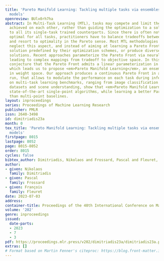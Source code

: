 ```yaml
---
title: 'Pareto Manifold Learning: Tackling multiple tasks via ensembles of single-task
  models'
openreview: BUlx0rh7ha
abstract: In Multi-Task Learning (MTL), tasks may compete and limit the performance
  achieved on each other, rather than guiding the optimization to a solution, superior
  to all its single-task trained counterparts. Since there is often not a unique solution
  optimal for all tasks, practitioners have to balance tradeoffs between tasks’ performance,
  and resort to optimality in the Pareto sense. Most MTL methodologies either completely
  neglect this aspect, and instead of aiming at learning a Pareto Front, produce one
  solution predefined by their optimization schemes, or produce diverse but discrete
  solutions. Recent approaches parameterize the Pareto Front via neural networks,
  leading to complex mappings from tradeoff to objective space. In this paper, we
  conjecture that the Pareto Front admits a linear parameterization in parameter space,
  which leads us to propose <em>Pareto Manifold Learning</em>, an ensembling method
  in weight space. Our approach produces a continuous Pareto Front in a single training
  run, that allows to modulate the performance on each task during inference. Experiments
  on multi-task learning benchmarks, ranging from image classification to tabular
  datasets and scene understanding, show that <em>Pareto Manifold Learning</em> outperforms
  state-of-the-art single-point algorithms, while learning a better Pareto parameterization
  than multi-point baselines.
layout: inproceedings
series: Proceedings of Machine Learning Research
publisher: PMLR
issn: 2640-3498
id: dimitriadis23a
month: 0
tex_title: 'Pareto Manifold Learning: Tackling multiple tasks via ensembles of single-task
  models'
firstpage: 8015
lastpage: 8052
page: 8015-8052
order: 8015
cycles: false
bibtex_author: Dimitriadis, Nikolaos and Frossard, Pascal and Fleuret, Fran\c{c}ois
author:
- given: Nikolaos
  family: Dimitriadis
- given: Pascal
  family: Frossard
- given: François
  family: Fleuret
date: 2023-07-03
address: 
container-title: Proceedings of the 40th International Conference on Machine Learning
volume: '202'
genre: inproceedings
issued:
  date-parts:
  - 2023
  - 7
  - 3
pdf: https://proceedings.mlr.press/v202/dimitriadis23a/dimitriadis23a.pdf
extras: []
# Format based on Martin Fenner's citeproc: https://blog.front-matter.io/posts/citeproc-yaml-for-bibliographies/
---
```

